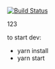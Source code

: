 [![Build Status](https://travis-ci.org/Veers/ReactGeoportal.svg?branch=master)](https://travis-ci.org/Veers/ReactGeoportal)

123

to start dev:
- yarn install 
- yarn start